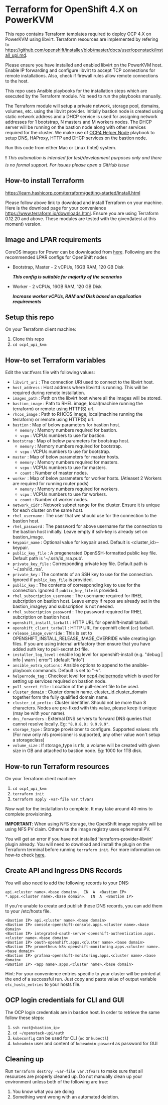 # Terraform for OpenShift 4.X on PowerKVM
This repo contains Terraform templates required to deploy OCP 4.X on PowerKVM using libvirt. Terraform resources are implemented by refering to https://github.com/openshift/installer/blob/master/docs/user/openstack/install_upi.md.

Please ensure you have installed and enabled libvirt on the PowerKVM host. Enable IP forwarding and configure libvirt to accept TCP connections for remote installations. Also, check if firewall rules allow remote connections to the host.

This repo uses Ansible playbooks for the installation steps which are executed by the Terraform module. No need to run the playbooks manually.

The Terraform module will setup a private network, storage pool, domains, volumes, etc. using the libvirt provider. Initially bastion node is created using static network address and a DHCP service is used for assigning network addresses for 1 bootstrap, N masters and M workers nodes. The DHCP server will be running on the bastion node along with other services required for the cluster. We make use of [OCP4 Helper Node](https://github.com/RedHatOfficial/ocp4-helpernode) playbook to setup DNS, HAProxy, HTTP and DHCP services on the bastion node.

Run this code from either Mac or Linux (Intel) system.

:heavy_exclamation_mark: *This automation is intended for test/development purposes only and there is no formal support. For issues please open a GitHub issue*

## How-to install Terraform
https://learn.hashicorp.com/terraform/getting-started/install.html

Please follow above link to download and install Terraform on your machine. Here is the download page for your convenience https://www.terraform.io/downloads.html. Ensure you are using Terraform 0.12.20 and above. These modules are tested with the given(latest at this moment) version.

## Image and LPAR requirements

CoreOS images for Power can be downloaded from [here](https://mirror.openshift.com/pub/openshift-v4/ppc64le/dependencies/rhcos/).
Following are the recommended LPAR configs for OpenShift nodes
- Bootstrap, Master - 2 vCPUs, 16GB RAM, 120 GB Disk

   **_This config is suitable for majority of the scenarios_**
- Worker - 2 vCPUs, 16GB RAM, 120 GB Disk

   **_Increase worker vCPUs, RAM and Disk based on application requirements_**

## Setup this repo
On your Terraform client machine:
1. Clone this repo
2. `cd ocp4_upi_kvm`

## How-to set Terraform variables
Edit the var.tfvars file with following values:
 * `libvirt_uri` : The connection URI used to connect to the libvirt host.
 * `host_address` : Host address where libvirtd is running. This will be required during remote installation.
 * `images_path` :  Path on the libvirt host where all the images will be stored.
 * `bastion_image` :  Path to RHEL image, local(machine running the terraform) or remote using HTTP(S) url.
 * `rhcos_image` : Path to RHCOS image, local(machine running the terraform) or remote using HTTP(S) url.
 * `bastion` : Map of below parameters for bastion host.
    * `memory` : Memory numbers required for bastion.
    * `vcpu` : VCPUs numbers to use for bastion.
 * `bootstrap` : Map of below parameters for bootstrap host.
    * `memory` : Memory numbers required for bootstrap.
    * `vcpu` : VCPUs numbers to use for bootstrap.
 * `master` : Map of below parameters for master hosts.
    * `memory` : Memory numbers required for masters.
    * `vcpu` : VCPUs numbers to use for masters.
    * `count` : Number of master nodes.
 * `worker` : Map of below parameters for worker hosts. (Atleaset 2 Workers are required for running router pods)
    * `memory` : Memory numbers required for workers.
    * `vcpu` : VCPUs numbers to use for workers.
    * `count` : Number of worker nodes.
 * `network_cidr` : Network subnet range for the cluster. Ensure it is unique for each cluster on the same host.
 * `rhel_username` : The user that we should use for the connection to the bastion host.
 * `rhel_password` : The password for above username for the connection to the bastion host initially. Leave empty if ssh-key is already set on bastion_image.
 * `keypair_name` : Optional value for keypair used. Default is <cluster_id>-keypair.
 * `public_key_file` : A pregenerated OpenSSH-formatted public key file. Default path is '~/.ssh/id_rsa.pub'.
 * `private_key_file` : Corresponding private key file. Default path is '~/.ssh/id_rsa'.
 * `private_key` : The contents of an SSH key to use for the connection. Ignored if `public_key_file` is provided.
 * `public_key` : The contents of corresponding key to use for the connection. Ignored if `public_key_file` is provided.
 * `rhel_subscription_username` : The username required for RHEL subcription on bastion host. Leave empty if repos are already set in the bastion_imageyy and subscription is not needed.
 * `rhel_subscription_password` : The password required for RHEL subcription on bastion host.
 * `openshift_install_tarball` : HTTP URL for openhift-install tarball.
 * `openshift_client_tarball` : HTTP URL for openhift client (`oc`) tarball.
 * `release_image_override` : This is set to OPENSHIFT_INSTALL_RELEASE_IMAGE_OVERRIDE while creating ign files. If you are using internal artifactory then ensure that you have added auth key to pull-secret.txt file.
 * `installer_log_level` : enable log level for openshift-install (e.g. "debug | info | warn | error") (default "info")
 * `ansible_extra_options` : Ansible options to append to the ansible-playbook commands. Default is set to "-v".
 * `helpernode_tag` : Checkout level for [ocp4-helpernode](https://github.com/RedHatOfficial/ocp4-helpernode) which is used for setting up services required on bastion node.
 * `pull_secret_file` : Location of the pull-secret file to be used.
 * `cluster_domain` : Cluster domain name. cluster_id.cluster_domain together form the fully qualified domain name.
 * `cluster_id_prefix` : Cluster identifier. Should not be more than 8 characters. Nodes are pre-fixed with this value, please keep it unique (may be with your name).
 * `dns_forwarders` : External DNS servers to forward DNS queries that cannot resolve locally. Eg: `"8.8.8.8; 9.9.9.9"`.
 * `storage_type` : Storage provisioner to configure. Supported values: nfs (For now only nfs provisioner is supported, any other value won't setup a storageclass)
 * `volume_size` : If storage_type is nfs, a volume will be created with given size in GB and attached to bastion node. Eg: 1000 for 1TB disk.


## How-to run Terraform resources
On your Terraform client machine:
1. `cd ocp4_upi_kvm`
1. `terraform init`
1. `terraform apply -var-file var.tfvars`

Now wait for the installation to complete. It may take around 40 mins to complete provisioning.

**IMPORTANT**: When using NFS storage, the OpenShift image registry will be using NFS PV claim. Otherwise the image registry uses ephemeral PV.

You will get an error if you have not installed 'terraform-provider-libvirt' plugin already. You will need to download and install the plugin on the Terraform terminal before running `terraform init`. For more information on how-to check [here](https://github.com/dmacvicar/terraform-provider-libvirt/blob/master/README.md).

## Create API and Ingress DNS Records
You will also need to add the following records to your DNS:
```
api.<cluster name>.<base domain>.  IN  A  <Bastion IP>
*.apps.<cluster name>.<base domain>.  IN  A  <Bastion IP>
```
If you're unable to create and publish these DNS records, you can add them to your /etc/hosts file.
```
<Bastion IP> api.<cluster name>.<base domain>
<Bastion IP> console-openshift-console.apps.<cluster name>.<base domain>
<Bastion IP> integrated-oauth-server-openshift-authentication.apps.<cluster name>.<base domain>
<Bastion IP> oauth-openshift.apps.<cluster name>.<base domain>
<Bastion IP> prometheus-k8s-openshift-monitoring.apps.<cluster name>.<base domain>
<Bastion IP> grafana-openshift-monitoring.apps.<cluster name>.<base domain>
<Bastion IP> <app name>.apps.<cluster name>.<base domain>
```

Hint: For your convenience entries specific to your cluster will be printed at the end of a successful run. Just copy and paste value of output variable `etc_hosts_entries` to your hosts file.

## OCP login credentials for CLI and GUI
The OCP login credentials are in bastion host. In order to retrieve the same follow these steps:
1. `ssh root@<bastion_ip>`
2. `cd ~/openstack-upi/auth`
3. `kubeconfig` can be used for CLI (`oc` or `kubectl`)
4. `kubeadmin` user and content of `kubeadmin-pasword` as password for GUI
 

## Cleaning up
Run `terraform destroy -var-file var.tfvars` to make sure that all resources are properly cleaned up. Do not manually clean up your environment unless both of the following are true:

1. You know what you are doing
2. Something went wrong with an automated deletion.
